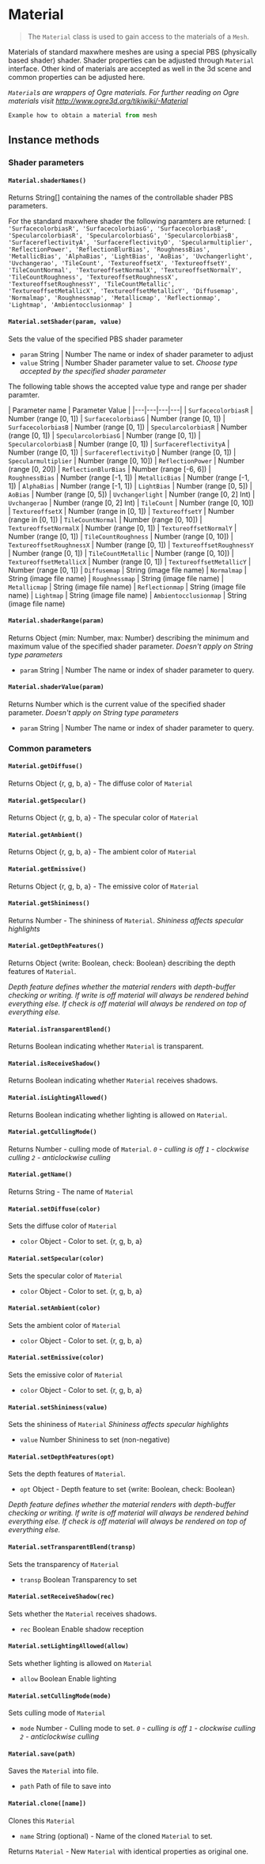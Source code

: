 # Material

> The `Material` class is used to gain access to the materials of a `Mesh`.

Materials of standard maxwhere meshes are using a special PBS (physically based shader) shader. Shader properties can be adjusted through `Material` interface. Other kind of materials are accepted as well in the 3d scene and common properties can be adjusted here.

_`Material`s are wrappers of Ogre materials. For further reading on Ogre materials visit http://www.ogre3d.org/tikiwiki/-Material_

```js
Example how to obtain a material from mesh
```

## Instance methods

### Shader parameters

#### `Material.shaderNames()`
Returns String[] containing the names of the controllable shader PBS parameters.

For the standard maxwhere shader the following paramters are returned:
`[ 'SurfacecolorbiasR', 'SurfacecolorbiasG', 'SurfacecolorbiasB', 'SpecularcolorbiasR', 'SpecularcolorbiasG', 'SpecularcolorbiasB', 'SurfacereflectivityA', 'SurfacereflectivityD', 'Specularmultiplier', 'ReflectionPower', 'ReflectionBlurBias', 'RoughnessBias', 'MetallicBias', 'AlphaBias', 'LightBias', 'AoBias', 'Uvchangerlight', 'Uvchangerao', 'TileCount', 'TextureoffsetX', 'TextureoffsetY', 'TileCountNormal', 'TextureoffsetNormalX', 'TextureoffsetNormalY', 'TileCountRoughness', 'TextureoffsetRoughnessX', 'TextureoffsetRoughnessY', 'TileCountMetallic', 'TextureoffsetMetallicX', 'TextureoffsetMetallicY', 'Diffusemap', 'Normalmap', 'Roughnessmap', 'Metallicmap', 'Reflectionmap', 'Lightmap', 'Ambientocclusionmap' ]`

#### `Material.setShader(param, value)`
Sets the value of the specified PBS shader parameter
* `param` String | Number The name or index of shader parameter to adjust
* `value` String | Number Shader parameter value to set. _Choose type accepted by the specified shader parameter_

The following table shows the accepted value type and range per shader paramter.
<!-- (full table)
| Param name | Shader program | Program param | Param Value |
|---|---|---|---|
| `SurfacecolorbiasR` | fragment | R of `surface_color_bias` | Number (range [0, 1])
| `SurfacecolorbiasG` | fragment | G of `surface_color_bias` | Number (range [0, 1])
| `SurfacecolorbiasB` | fragment | B of `surface_color_bias` | Number (range [0, 1])
| `SpecularcolorbiasR` | fragment | R of `specular_color_bias` | Number (range [0, 1])
| `SpecularcolorbiasG` | fragment | G of `specular_color_bias` | Number (range [0, 1])
| `SpecularcolorbiasB` | fragment | B of `specular_color_bias` | Number (range [0, 1])
| `SurfacereflectivityA` | fragment | Ambient of `surface_reflectivity` | Number (range [0, 1])
| `SurfacereflectivityD` | fragment | Diffuse of `surface_reflectivity` | Number (range [0, 1])
| `Specularmultiplier` | fragment | `spec_multiplier` | Number (range [0, 10])
| `ReflectionPower` | fragment | `reflection_power` | Number (range [0, 20])
| `ReflectionBlurBias` | fragment | `refl_blur_bias` | Number (range [-6, 6])
| `RoughnessBias` | fragment | `roughness_bias` | Number (range [-1, 1])
| `MetallicBias` | fragment | `metallic_bias` | Number (range [-1, 1])
| `AlphaBias` | fragment | `alpha_bias` | Number (range [-1, 1])
| `LightBias` | fragment | `light_bias` | Number (range [0, 5])
| `AoBias` | fragment | `ao_bias` | Number (range [0, 5])
| `Uvchangerlight` | vertex | light of `uv_changer` | Number (range [0, 2] Int)
| `Uvchangerao` | vertex | AO of `uv_changer` | Number (range [0, 2] Int)
| `TileCount` | vertex | `tile_count` | Number (range [0, 10])
| `TextureoffsetX` | vertex | X of `texture_offset` | Number (range in [0, 1])
| `TextureoffsetY` | vertex | Y of `texture_offset` | Number (range in [0, 1])
| `TileCountNormal` | vertex | `tile_count_normal` | Number (range [0, 10])
| `TextureoffsetNormalX` | vertex | X of `texture_offset_normal` | Number (range [0, 1])
| `TextureoffsetNormalY` | vertex | Y of `texture_offset_normal` | Number (range [0, 1])
| `TileCountRoughness` | vertex | `tile_count_roughness` | Number (range [0, 10])
| `TextureoffsetRoughnessX` | vertex | X of `texture_offset_roughness` | Number (range [0, 1])
| `TextureoffsetRoughnessY` | vertex | Y of `texture_offset_roughness` | Number (range [0, 1])
| `TileCountMetallic` | vertex | `tile_count_metallic` | Number (range [0, 10])
| `TextureoffsetMetallicX` | vertex | X of `texture_offset_metallic` | Number (range [0, 1])
| `TextureoffsetMetallicY` | vertex | Y of `texture_offset_metallic` | Number (range [0, 1])
| `Diffusemap` | texture | `diffuse_map` | String (image file name)
| `Normalmap` | texture | `normal_map` | String (image file name)
| `Roughnessmap` | texture | `roughness_map` | String (image file name)
| `Metallicmap` | texture | `metallic_map` | String (image file name)
| `Reflectionmap` | texture | `reflection_map` | String (image file name)
| `Lightmap` | texture | `light_map` | String (image file name)
| `Ambientocclusionmap` | texture | `ambientocclusion_map` | String (image file name)
-->
| Parameter name | Parameter Value |
|---|---|---|---|
| `SurfacecolorbiasR` | Number (range [0, 1])
| `SurfacecolorbiasG` | Number (range [0, 1])
| `SurfacecolorbiasB` | Number (range [0, 1])
| `SpecularcolorbiasR` | Number (range [0, 1])
| `SpecularcolorbiasG` | Number (range [0, 1])
| `SpecularcolorbiasB` | Number (range [0, 1])
| `SurfacereflectivityA` | Number (range [0, 1])
| `SurfacereflectivityD` | Number (range [0, 1])
| `Specularmultiplier` | Number (range [0, 10])
| `ReflectionPower` | Number (range [0, 20])
| `ReflectionBlurBias` | Number (range [-6, 6])
| `RoughnessBias` | Number (range [-1, 1])
| `MetallicBias` | Number (range [-1, 1])
| `AlphaBias` | Number (range [-1, 1])
| `LightBias` | Number (range [0, 5])
| `AoBias` | Number (range [0, 5])
| `Uvchangerlight` | Number (range [0, 2] Int)
| `Uvchangerao` | Number (range [0, 2] Int)
| `TileCount` | Number (range [0, 10])
| `TextureoffsetX` | Number (range in [0, 1])
| `TextureoffsetY` | Number (range in [0, 1])
| `TileCountNormal` | Number (range [0, 10])
| `TextureoffsetNormalX` | Number (range [0, 1])
| `TextureoffsetNormalY` | Number (range [0, 1])
| `TileCountRoughness` | Number (range [0, 10])
| `TextureoffsetRoughnessX` | Number (range [0, 1])
| `TextureoffsetRoughnessY` | Number (range [0, 1])
| `TileCountMetallic` | Number (range [0, 10])
| `TextureoffsetMetallicX` | Number (range [0, 1])
| `TextureoffsetMetallicY` | Number (range [0, 1])
| `Diffusemap` | String (image file name)
| `Normalmap` | String (image file name)
| `Roughnessmap` | String (image file name)
| `Metallicmap` | String (image file name)
| `Reflectionmap` | String (image file name)
| `Lightmap` | String (image file name)
| `Ambientocclusionmap` | String (image file name)

#### `Material.shaderRange(param)`
Returns Object {min: Number, max: Number} describing the minimum and maximum value of the specified shader parameter. _Doesn't apply on String type parameters_
* `param` String | Number The name or index of shader parameter to query.

#### `Material.shaderValue(param)`
Returns Number which is the current value of the specified shader parameter. _Doesn't apply on String type parameters_
* `param` String | Number The name or index of shader parameter to query.

### Common parameters

#### `Material.getDiffuse()`
Returns Object {r, g, b, a} - The diffuse color of `Material`

#### `Material.getSpecular()`
Returns Object {r, g, b, a} - The specular color of `Material`

#### `Material.getAmbient()`
Returns Object {r, g, b, a} - The ambient color of `Material`

#### `Material.getEmissive()`
Returns Object {r, g, b, a} - The emissive color of `Material`

#### `Material.getShininess()`
Returns Number - The shininess of `Material`. _Shininess affects specular highlights_

#### `Material.getDepthFeatures()`
Returns Object {write: Boolean, check: Boolean} describing the depth features of `Material`.

 _Depth feature defines whether the material renders with depth-buffer checking or writing. If write is off material will always be rendered behind everything else. If check is off material will always be rendered on top of everything else._

#### `Material.isTransparentBlend()`
Returns Boolean indicating whether `Material` is transparent.

#### `Material.isReceiveShadow()`
Returns Boolean indicating whether `Material` receives shadows.

#### `Material.isLightingAllowed()`
Returns Boolean indicating whether lighting is allowed on `Material`.

#### `Material.getCullingMode()`
Returns Number - culling mode of `Material`. _`0` - culling is off `1` - clockwise culling `2` - anticlockwise culling_

#### `Material.getName()`
Returns String - The name of `Material`

#### `Material.setDiffuse(color)`
Sets the diffuse color of `Material`
* `color` Object - Color to set. {r, g, b, a}

#### `Material.setSpecular(color)`
Sets the specular color of `Material`
* `color` Object - Color to set. {r, g, b, a}

#### `Material.setAmbient(color)`
Sets the ambient color of `Material`
* `color` Object - Color to set. {r, g, b, a}

#### `Material.setEmissive(color)`
Sets the emissive color of `Material`
* `color` Object - Color to set. {r, g, b, a}

#### `Material.setShininess(value)`
Sets the shininess of `Material` _Shininess affects specular highlights_
* `value` Number Shininess to set (non-negative)

#### `Material.setDepthFeatures(opt)`
Sets the depth features of `Material`.
* `opt` Object - Depth feature to set {write: Boolean, check: Boolean}

 _Depth feature defines whether the material renders with depth-buffer checking or writing. If write is off material will always be rendered behind everything else. If check is off material will always be rendered on top of everything else._

#### `Material.setTransparentBlend(transp)`
Sets the transparency of `Material`
* `transp` Boolean Transparency to set

#### `Material.setReceiveShadow(rec)`
Sets whether the `Material` receives shadows.
* `rec` Boolean Enable shadow reception

#### `Material.setLightingAllowed(allow)`
Sets whether lighting is allowed on `Material`
* `allow` Boolean Enable lighting

#### `Material.setCullingMode(mode)`
Sets culling mode of `Material`
* `mode` Number - Culling mode to set. _`0` - culling is off `1` - clockwise culling `2` - anticlockwise culling_

#### `Material.save(path)`
Saves the `Material` into file.
* `path` Path of file to save into

#### `Material.clone([name])`
Clones this `Material`
* `name` String (optional) - Name of the cloned `Material` to set.

Returns `Material` - New `Material` with identical properties as original one.
